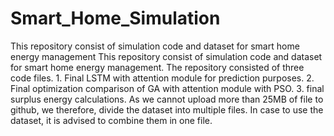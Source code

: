 # Smart_Home_Simulation
This repository consist of simulation code and dataset for smart home energy management
This repository consist of simulation code and dataset for smart home energy management.
The repository consisted of three code files.
    1. Final LSTM with attention module for prediction purposes.
    2. Final optimization comparison of GA with attention module with PSO.
    3. final surplus energy calculations.
As we cannot upload more than 25MB of file to github, we therefore, divide the dataset into multiple files.
In case to use the dataset, it is advised to combine them in one file.
